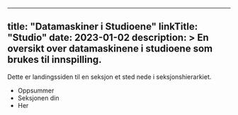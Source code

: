 
---
title: "Datamaskiner i Studioene"
linkTitle: "Studio"
date: 2023-01-02
description: >
  En oversikt over datamaskinene i studioene som brukes til innspilling.
---

Dette er landingssiden til en seksjon et sted nede i seksjonshierarkiet.

* Oppsummer
* Seksjonen din
* Her


